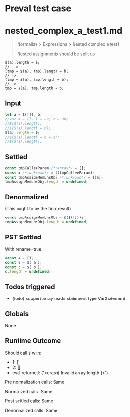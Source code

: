 # Preval test case

# nested_complex_a_test1.md

> Normalize > Expressions > Nested complex a test1
>
> Nested assignments should be split up

```
$(a).length = b;
// -->
(tmp = $(a), tmp).length = b;
// ->
(tmp = $(a), tmp.length = b);
// ->
tmp = $(a); tmp.length = b;
```

## Input

`````js filename=intro
let a = $([]), b;
//var a = [], b = 20, c = 30;
//$($(a).length);
//$($(a).length = b);
$(a).length = b;
//$($(a).length = b = c);
//$($(a).length);
`````


## Settled


`````js filename=intro
const tmpCalleeParam /*:array*/ = [];
const a /*:unknown*/ = $(tmpCalleeParam);
const tmpAssignMemLhsObj /*:unknown*/ = $(a);
tmpAssignMemLhsObj.length = undefined;
`````


## Denormalized
(This ought to be the final result)

`````js filename=intro
const tmpAssignMemLhsObj = $($([]));
tmpAssignMemLhsObj.length = undefined;
`````


## PST Settled
With rename=true

`````js filename=intro
const a = [];
const b = $( a );
const c = $( b );
c.length = undefined;
`````


## Todos triggered


- (todo) support array reads statement type VarStatement


## Globals


None


## Runtime Outcome


Should call `$` with:
 - 1: []
 - 2: []
 - eval returned: ('<crash[ Invalid array length ]>')

Pre normalization calls: Same

Normalized calls: Same

Post settled calls: Same

Denormalized calls: Same
